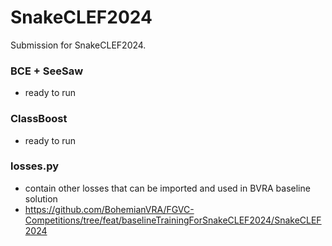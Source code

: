 # SnakeCLEF2024
Submission for SnakeCLEF2024.

### BCE + SeeSaw 
- ready to run

### ClassBoost
- ready to run

### losses.py
- contain other losses that can be imported and used in BVRA baseline solution
- https://github.com/BohemianVRA/FGVC-Competitions/tree/feat/baselineTrainingForSnakeCLEF2024/SnakeCLEF2024

